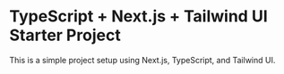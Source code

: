 # TypeScript + Next.js + Tailwind UI Starter Project

This is a simple project setup using Next.js, TypeScript, and Tailwind UI.